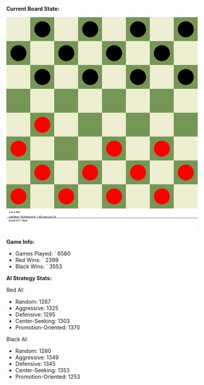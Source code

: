 
**Current Board State:**  
<!-- START_GIF -->
![Checkers Game](./checkers_game.gif)
<!-- END_GIF -->

**Game Info:**  
- Games Played: `<!-- GAMES_PLAYED --> 6580
- Red Wins: `<!-- RED_WINS --> 2399
- Black Wins: `<!-- BLACK_WINS --> 3553

<!-- AI_STATS -->
**AI Strategy Stats:**

Red AI:
- Random: 1287
- Aggressive: 1325
- Defensive: 1295
- Center-Seeking: 1303
- Promotion-Oriented: 1370

Black AI:
- Random: 1280
- Aggressive: 1349
- Defensive: 1345
- Center-Seeking: 1353
- Promotion-Oriented: 1253
